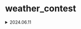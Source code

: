 # weather_contest

<details>
  <summary> 2024.06.11</summary>
  
**홈페이지 웹 R Hive를 통해 데이터 다운로드**  
  
[train] data shape = 1457252 × 21  
[test] data shape = 122000 × 20 (vv 열 제외 20개 열)

**기본 전처리**  

  열 제거 및 열이름 수정

**내일 할 일**

  fc, ef 겹치는 것으로 보여지는데 하나로 합쳐야할지 확인해보기  
  EDA, baseline, 1번 제출해보기
</details>
